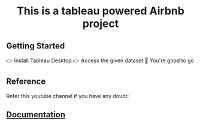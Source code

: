 <h1 align="center">This is a tableau powered Airbnb project</h1>

## Getting Started

👉 Install Tableau Desktop
👉 Access the given dataset
🏁 You're good to go 

## Reference

Refer this youtube channel if you have any doubt:
<a href="https://youtu.be/zOR0-nygfDE?si=0NQNoIJCySAznoiF">

## Documentation

<a href="https://www.tableau.com/blog/beginners-guide-tableau-public">
